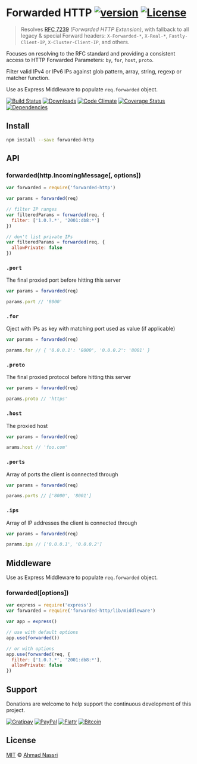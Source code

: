 # Forwarded HTTP [![version][npm-version]][npm-url] [![License][npm-license]][license-url]

> Resolves [RFC 7239](https://tools.ietf.org/html/rfc7239) *(Forwarded HTTP Extension)*, with fallback to all legacy & special Forward headers: `X-Forwarded-*`, `X-Real-*`, `Fastly-Client-IP`, `X-Cluster-Client-IP`, and others.

Focuses on resolving to the RFC standard and providing a consistent access to HTTP Forwarded Parameters: `by`, `for`, `host`, `proto`.

Filter valid IPv4 or IPv6 IPs against glob pattern, array, string, regexp or matcher function.

Use as Express Middleware to populate `req.forwarded` object.

[![Build Status][travis-image]][travis-url]
[![Downloads][npm-downloads]][npm-url]
[![Code Climate][codeclimate-quality]][codeclimate-url]
[![Coverage Status][codeclimate-coverage]][codeclimate-url]
[![Dependencies][david-image]][david-url]

## Install

```sh
npm install --save forwarded-http
```

## API

### forwarded(http.IncomingMessage[, options])

```js
var forwarded = require('forwarded-http')

var params = forwarded(req)

// filter IP ranges
var filteredParams = forwarded(req, {
  filter: ['1.0.?.*', '2001:db8:*']
})

// don't list private IPs
var filteredParams = forwarded(req, {
  allowPrivate: false
})
```

### `.port`

The final proxied port before hitting this server

```js
var params = forwarded(req)

params.port // '8000'
```

### `.for`

Oject with IPs as key with matching port used as value (if applicable) 

```js
var params = forwarded(req)

params.for // { '0.0.0.1': '8000', '0.0.0.2': '8001' }
```

### `.proto`

The final proxied protocol before hitting this server

```js
var params = forwarded(req)

params.proto // 'https'
```

### `.host`

The proxied host

```js
var params = forwarded(req)

arams.host // 'foo.com'
```

### `.ports`

Array of ports the client is connected through

```js
var params = forwarded(req)

params.ports // ['8000', '8001']
```

### `.ips`

Array of IP addresses the client is connected through

```js
var params = forwarded(req)

params.ips // ['0.0.0.1', '0.0.0.2']
```

## Middleware

Use as Express Middleware to populate `req.forwarded` object.

### forwarded([options])

```js
var express = require('express')
var forwarded = require('forwarded-http/lib/middleware')

var app = express()

// use with default options
app.use(forwarded())

// or with options
app.use(forwarded(req, {
  filter: ['1.0.?.*', '2001:db8:*'],
  allowPrivate: false
})
```

## Support

Donations are welcome to help support the continuous development of this project.

[![Gratipay][gratipay-image]][gratipay-url]
[![PayPal][paypal-image]][paypal-url]
[![Flattr][flattr-image]][flattr-url]
[![Bitcoin][bitcoin-image]][bitcoin-url]

## License

[MIT](LICENSE) &copy; [Ahmad Nassri](https://www.ahmadnassri.com)

[license-url]: https://github.com/ahmadnassri/forwarded-http/blob/master/LICENSE

[travis-url]: https://travis-ci.org/ahmadnassri/forwarded-http
[travis-image]: https://img.shields.io/travis/ahmadnassri/forwarded-http.svg?style=flat-square

[npm-url]: https://www.npmjs.com/package/forwarded-http
[npm-license]: https://img.shields.io/npm/l/forwarded-http.svg?style=flat-square
[npm-version]: https://img.shields.io/npm/v/forwarded-http.svg?style=flat-square
[npm-downloads]: https://img.shields.io/npm/dm/forwarded-http.svg?style=flat-square

[codeclimate-url]: https://codeclimate.com/github/ahmadnassri/forwarded-http
[codeclimate-quality]: https://img.shields.io/codeclimate/github/ahmadnassri/forwarded-http.svg?style=flat-square
[codeclimate-coverage]: https://img.shields.io/codeclimate/coverage/github/ahmadnassri/forwarded-http.svg?style=flat-square

[david-url]: https://david-dm.org/ahmadnassri/forwarded-http
[david-image]: https://img.shields.io/david/ahmadnassri/forwarded-http.svg?style=flat-square

[gratipay-url]: https://www.gratipay.com/ahmadnassri/
[gratipay-image]: https://img.shields.io/gratipay/ahmadnassri.svg?style=flat-square

[paypal-url]: https://www.paypal.com/cgi-bin/webscr?cmd=_s-xclick&hosted_button_id=UJ2B2BTK9VLRS&on0=project&os0=forwarded-http
[paypal-image]: http://img.shields.io/badge/paypal-donate-green.svg?style=flat-square

[flattr-url]: https://flattr.com/submit/auto?user_id=ahmadnassri&url=https://github.com/ahmadnassri/forwarded-http&title=forwarded-http&language=&tags=github&category=software
[flattr-image]: http://img.shields.io/badge/flattr-donate-green.svg?style=flat-square

[bitcoin-image]: http://img.shields.io/badge/bitcoin-1Nb46sZRVG3or7pNaDjthcGJpWhvoPpCxy-green.svg?style=flat-square
[bitcoin-url]: https://www.coinbase.com/checkouts/ae383ae6bb931a2fa5ad11cec115191e?name=forwarded-http
